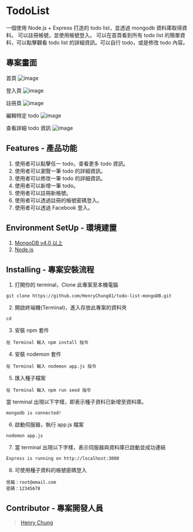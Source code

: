 # TodoList

一個使用 Node.js + Express 打造的 todo list，並透過 mongodb 資料庫取得資料。
可以註冊帳號，並使用帳號登入。
可以在首頁看到所有 todo list 的簡單資料，可以點擊觀看 todo list 的詳細資訊。可以自行 todo，或是修改 todo 內容。

## 專案畫面

首頁
![image](https://henryawsbucket881.s3-ap-northeast-1.amazonaws.com/%E6%88%AA%E5%9C%96+2021-06-07+08.39.46.png)

登入頁
![image](https://henryawsbucket881.s3-ap-northeast-1.amazonaws.com/%E6%88%AA%E5%9C%96+2021-06-07+08.31.23.png)

註冊頁
![image](https://henryawsbucket881.s3-ap-northeast-1.amazonaws.com/%E6%88%AA%E5%9C%96+2021-06-07+08.30.20.png)

編輯特定 todo
![image](https://henryawsbucket881.s3-ap-northeast-1.amazonaws.com/%E6%88%AA%E5%9C%96+2021-06-07+09.06.26.png)

查看詳細 todo 資訊
![image](https://henryawsbucket881.s3-ap-northeast-1.amazonaws.com/%E6%88%AA%E5%9C%96+2021-06-07+09.07.04.png)

## Features - 產品功能

1. 使用者可以點擊任一 todo，查看更多 todo 資訊。
2. 使用者可以瀏覽一筆 todo 的詳細資訊。
3. 使用者可以修改一筆 todo 的詳細資訊。
4. 使用者可以新增一筆 todo。
5. 使用者可以註冊新帳號。
6. 使用者可以透過註冊的帳號密碼登入。
7. 使用者可以透過 Facebook 登入。

## Environment SetUp - 環境建置

1. [MongoDB v4.0 以上](https://www.mongodb.com/download-center/community)
2. [Node.js](https://nodejs.org/en/)

## Installing - 專案安裝流程

1. 打開你的 terminal，Clone 此專案至本機電腦

```
git clone https://github.com/HenryChung81/todo-list-mongoDB.git
```

2. 開啟終端機(Terminal)，進入存放此專案的資料夾

```
cd
```

3. 安裝 npm 套件

```
在 Terminal 輸入 npm install 指令
```

4. 安裝 nodemon 套件

```
在 Terminal 輸入 nodemon app.js 指令
```

5. 匯入種子檔案

```
在 Terminal 輸入 npm run seed 指令

```

當 terminal 出現以下字樣，即表示種子資料已新增至資料庫。

```
mongodb is connected!
```

6. 啟動伺服器，執行 app.js 檔案

```
nodemon app.js
```

7. 當 terminal 出現以下字樣，表示伺服器與資料庫已啟動並成功連結

```
Express is running on http://localhost:3000
```

8. 可使用種子資料的帳號密碼登入

```
信箱：root@email.com
密碼：12345678
```

## Contributor - 專案開發人員

> [Henry Chung](https://github.com/HenryChung81)
